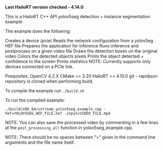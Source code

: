 **Last HailoRT version checked - 4.14.0**

This is a HailoRT C++ API yolov5seg detection + instance segmentation example.

The example does the following:

Creates a device (pcie)
Reads the network configuration from a yolov5eg HEF file
Prepares the application for inference
Runs inference and postprocess on a given video file
Draws the detection boxes on the original video
Colors the detected objects pixels
Prints the object detected + confidence to the screen
Prints statistics
NOTE: Currently supports only devices connected on a PCIe link.

Prequisites: OpenCV 4.2.X CMake >= 3.20 HailoRT >= 4.10.0 git - rapidjson repository is cloned when performing build.

To compile the example run `./build.sh`

To run the compiled example:


`./build/x86_64/vstream_yolov5seg_example_cpp -hef=YOLOV5SEG_HEF_FILE.hef -input=VIDEO_FILE.mp4`

NOTE: You can also save the processed video by commenting in a few lines at the `post_processing_all` function in yolov5seg_example.cpp.

NOTE: There should be no spaces between "=" given in the command line arguments and the file name itself.
